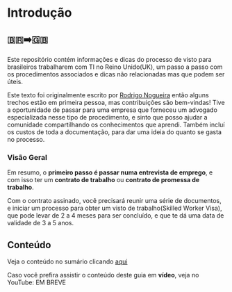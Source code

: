 # Introdução

## 🇧🇷➡️🇬🇧

Este repositório contém informações e dicas do processo de visto para brasileiros trabalharem com TI no Reino Unido(UK), um passo a passo com os procedimentos associados e dicas não relacionadas mas que podem ser úteis.

Este texto foi originalmente escrito por [Rodrigo Nogueira](http://github.com/rodrigonogueira) então alguns trechos estão em primeira pessoa, mas contribuições são bem-vindas! Tive a oportunidade de passar para uma empresa que forneceu um advogado especializada nesse tipo de procedimento, e sinto que posso ajudar a comunidade compartilhando os conhecimentos que aprendi. Também incluí os custos de toda a documentação, para dar uma ideia do quanto se gasta no processo.

### Visão Geral

Em resumo, o **primeiro passo é passar numa entrevista de emprego**, e com isso ter um **contrato de trabalho** ou **contrato de promessa de trabalho**.

Com o contrato assinado, você precisará reunir uma série de documentos, e iniciar um processo para obter um visto de trabalho(Skilled Worker Visa), que pode levar de 2 a 4 meses para ser concluído, e que te dá uma data de validade de 3 a 5 anos.

## Conteúdo

Veja o conteúdo no sumário clicando [aqui](SUMMARY.md)


Caso você prefira assistir o conteúdo deste guia em **vídeo**, veja no YouTube: EM BREVE
